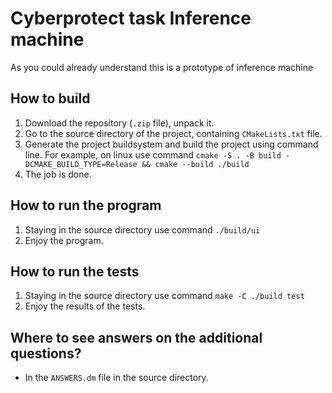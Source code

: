 # Cyberprotect task Inference machine
As you could already understand this is a prototype of inference machine
## How to build
1. Download the repository (`.zip` file), unpack it.
2. Go to the source directory of the project, containing `CMakeLists.txt` file.
3. Generate the project buildsystem and build the project using command line. For example, on linux use command
`cmake -S . -B build -DCMAKE_BUILD_TYPE=Release && cmake --build ./build`
4. The job is done.
## How to run the program
1. Staying in the source directory use command
`./build/ui`
2. Enjoy the program.
## How to run the tests
1. Staying in the source directory use command
`make -C ./build test`
2. Enjoy the results of the tests.
## Where to see answers on the additional questions?
- In the `ANSWERS.dm` file in the source directory.
